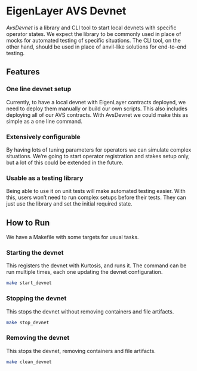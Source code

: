 # EigenLayer AVS Devnet

*AvsDevnet* is a library and CLI tool to start local devnets with specific operator states.
We expect the library to be commonly used in place of mocks for automated testing of specific situations.
The CLI tool, on the other hand, should be used in place of anvil-like solutions for end-to-end testing.

## Features

### One line devnet setup

Currently, to have a local devnet with EigenLayer contracts deployed, we need to deploy them manually or build our own scripts.
This also includes deploying all of our AVS contracts.
With AvsDevnet we could make this as simple as a one line command.

### Extensively configurable

By having lots of tuning parameters for operators we can simulate complex situations.
We’re going to start operator registration and stakes setup only, but a lot of this could be extended in the future.

### Usable as a testing library

Being able to use it on unit tests will make automated testing easier.
With this, users won’t need to run complex setups before their tests.
They can just use the library and set the initial required state.

## How to Run

We have a Makefile with some targets for usual tasks.

### Starting the devnet

This registers the devnet with Kurtosis, and runs it.
The command can be run multiple times, each one updating the devnet configuration.

```sh
make start_devnet
```

### Stopping the devnet

This stops the devnet without removing containers and file artifacts.

```sh
make stop_devnet
```

### Removing the devnet

This stops the devnet, removing containers and file artifacts.

```sh
make clean_devnet
```
